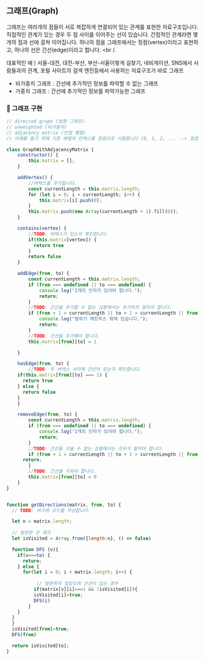 ## 그래프(Graph)
그래프는 여러개의 점들이 서로 복잡하게 연결되어 있는 관계를 표현한 자료구조입니다. 직접적인 관계가 있는 경우 두 점 사이를 이어주는 선이 있습니다. 간접적인 관계라면 몇 개의 점과 선에 걸쳐 이어집니다. 하나의 점을 그래프에서는 정점(vertex)이라고 표현하고, 하나의 선은 간선(edge)이라고 합니다. <br /.

대표적인 예 ) 서울-대전, 대전-부산, 부산-서울이렇게 길찾기, 네비게이션, SNS에서 사람들과의 관계, 포털 사이트의 검색 엔진등에서 사용하는 자료구조가 바로 그래프

- 비가중치 그래프 : 간선에 추가적인 정보를 파악할 수 없는 그래프
- 가중치 그래프 : 간선에 추가적인 정보를 파악가능한 그래프


### 💎 그래프 구현

```js
// directed graph (방향 그래프)
// unweighted (비가중치)
// adjacency matrix (인접 행렬)
// 이해를 돕기 위해 기존 배열의 인덱스를 정점으로 사용합니다 (0, 1, 2, ... --> 정점)

class GraphWithAdjacencyMatrix {
	constructor() {
		this.matrix = [];
	}

	addVertex() {
        //버텍스를 추가합니다.
		const currentLength = this.matrix.length;
		for (let i = 0; i < currentLength; i++) {
			this.matrix[i].push(0);
		}
		this.matrix.push(new Array(currentLength + 1).fill(0));
	}

	contains(vertex) {
        //TODO: 버텍스가 있는지 확인합니다.
        if(this.matrix[vertex]) {
          return true
        }
        return false
	}

	addEdge(from, to) {
		const currentLength = this.matrix.length;
		if (from === undefined || to === undefined) {
			console.log("2개의 인자가 있어야 합니다.");
			return;
		}
        //TODO: 간선을 추가할 수 없는 상황에서는 추가하지 말아야 합니다.
		if (from + 1 > currentLength || to + 1 > currentLength || from < 0 || to < 0) {
			console.log("범위가 매트릭스 밖에 있습니다.");
			return;
		}
        //TODO: 간선을 추가해야 합니다.
        this.matrix[from][to] = 1

	}

	hasEdge(from, to) {
		//TODO: 두 버텍스 사이에 간선이 있는지 확인합니다.
    if(this.matrix[from][to] === 1) {
      return true
    } else {
      return false
    }
	}

	removeEdge(from, to) {
		const currentLength = this.matrix.length;
		if (from === undefined || to === undefined) {
			console.log("2개의 인자가 있어야 합니다.");
			return;
		}
        //TODO: 간선을 지울 수 없는 상황에서는 지우지 말아야 합니다.
		if (from + 1 > currentLength || to + 1 > currentLength || from < 0 || to < 0 || this.matrix[from][to] === 0) {
      return;
		}
        //TODO: 간선을 지워야 합니다.
        this.matrix[from][to] = 0
	}
}

```

```js

function getDirections(matrix, from, to) {
  // TODO: 여기에 코드를 작성합니다.

  let n = matrix.length;
  
  // 방문한 곳 체크
  let isVisited = Array.from({length:n}, () => false)

  function DFS (v){
    if(v===to) {
      return;
    } else {
      for(let i = 0; i < matrix.length; i++) {
      
           // 방문하지 않았으며 간선이 있는 경우
          if(matrix[v][i]===1 && !isVisited[i]){
          isVisited[i]=true;
          DFS(i)
        }
    }
  }
  }
  isVisited[from]=true;
  DFS(from)

  return isVisited[to];
}
```
